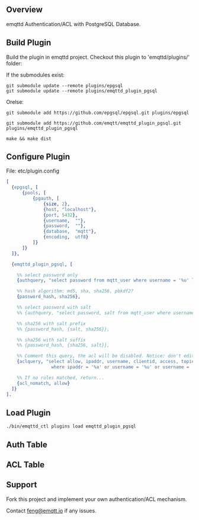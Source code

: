 
## Overview 

emqttd Authentication/ACL with PostgreSQL Database.

## Build Plugin

Build the plugin in emqttd project. Checkout this plugin to 'emqttd/plugins/' folder:

If the submodules exist:

```
git submodule update --remote plugins/epgsql
git submodule update --remote plugins/emqttd_plugin_pgsql
```

Orelse:

```
git submodule add https://github.com/epgsql/epgsql.git plugins/epgsql

git submodule add https://github.com/emqtt/emqttd_plugin_pgsql.git plugins/emqttd_plugin_pgsql

make && make dist
```

## Configure Plugin

File: etc/plugin.config

```erlang
[
  {epgsql, [
      {pools, [
          {pgauth, [
              {size, 2},
              {host, "localhost"},
              {port, 5432},
              {username,  ""},
              {password,  ""},
              {database,  "mqtt"},
              {encoding,  utf8}
          ]}
      ]}
  ]},

  {emqttd_plugin_pgsql, [

    %% select password only
    {authquery, "select password from mqtt_user where username = '%u' limit 1"},

    %% hash algorithm: md5, sha, sha256, pbkdf2?
    {password_hash, sha256},

    %% select password with salt
    %% {authquery, "select password, salt from mqtt_user where username = '%u'"},

    %% sha256 with salt prefix
    %% {password_hash, {salt, sha256}},

    %% sha256 with salt suffix
    %% {password_hash, {sha256, salt}},

    %% Comment this query, the acl will be disabled. Notice: don't edit this query!
    {aclquery, "select allow, ipaddr, username, clientid, access, topic from mqtt_acl
                 where ipaddr = '%a' or username = '%u' or username = '$all' or clientid = '%c'"},

    %% If no rules matched, return...
    {acl_nomatch, allow}
  ]}
].
```

## Load Plugin

```
./bin/emqttd_ctl plugins load emqttd_plugin_pgsql
```

## Auth Table



## ACL Table



## Support

Fork this project and implement your own authentication/ACL mechanism.

Contact feng@emqtt.io if any issues.


